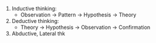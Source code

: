 1. Inductive thinking:
	- Observation $\rightarrow$ Pattern $\rightarrow$ Hypothesis $\rightarrow$ Theory
2. Deductive thinking:
	- Theory $\rightarrow$ Hypothesis $\rightarrow$ Observation $\rightarrow$ Confirmation
3. Abductive, Lateral thk